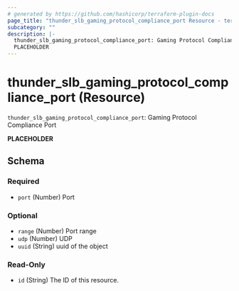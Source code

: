```yaml
---
# generated by https://github.com/hashicorp/terraform-plugin-docs
page_title: "thunder_slb_gaming_protocol_compliance_port Resource - terraform-provider-thunder"
subcategory: ""
description: |-
  thunder_slb_gaming_protocol_compliance_port: Gaming Protocol Compliance Port
  PLACEHOLDER
---
```


# thunder_slb_gaming_protocol_compliance_port (Resource)

`thunder_slb_gaming_protocol_compliance_port`: Gaming Protocol Compliance Port

__PLACEHOLDER__



<!-- schema generated by tfplugindocs -->
## Schema

### Required

- `port` (Number) Port

### Optional

- `range` (Number) Port range
- `udp` (Number) UDP
- `uuid` (String) uuid of the object

### Read-Only

- `id` (String) The ID of this resource.


